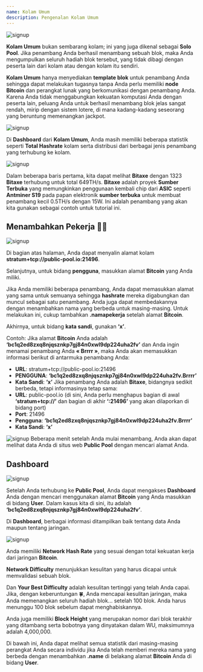 ```yaml
---
name: Kolam Umum
description: Pengenalan Kolam Umum
---
```


![signup](assets/cover.webp)

**Kolam Umum** bukan sembarang kolam; ini yang juga dikenal sebagai **Solo Pool**. Jika penambang Anda berhasil menambang sebuah blok, maka Anda mengumpulkan seluruh hadiah blok tersebut, yang tidak dibagi dengan peserta lain dari kolam atau dengan kolam itu sendiri.

**Kolam Umum** hanya menyediakan **template blok** untuk penambang Anda sehingga dapat melakukan tugasnya tanpa Anda perlu memiliki **node Bitcoin** dan perangkat lunak yang berkomunikasi dengan penambang Anda. Karena Anda tidak menggabungkan kekuatan komputasi Anda dengan peserta lain, peluang Anda untuk berhasil menambang blok jelas sangat rendah, mirip dengan sistem lotere, di mana kadang-kadang seseorang yang beruntung memenangkan jackpot.

![signup](assets/1.webp)

Di **Dashboard** dari **Kolam Umum**, Anda masih memiliki beberapa statistik seperti **Total Hashrate** kolam serta distribusi dari berbagai jenis penambang yang terhubung ke kolam.

![signup](assets/2.webp)

Dalam beberapa baris pertama, kita dapat melihat **Bitaxe** dengan 1323 **Bitaxe** terhubung untuk total 649TH/s. **Bitaxe** adalah proyek **Sumber Terbuka** yang memungkinkan penggunaan kembali chip dari **ASIC** seperti **Antminer S19** pada papan elektronik **sumber terbuka** untuk membuat penambang kecil 0.5TH/s dengan 15W. Ini adalah penambang yang akan kita gunakan sebagai contoh untuk tutorial ini.

## Menambahkan **Pekerja** 👷‍♂️

![signup](assets/cover.webp)

Di bagian atas halaman, Anda dapat menyalin alamat kolam **stratum+tcp://public-pool.io:21496**.

Selanjutnya, untuk bidang **pengguna**, masukkan alamat **Bitcoin** yang Anda miliki.

Jika Anda memiliki beberapa penambang, Anda dapat memasukkan alamat yang sama untuk semuanya sehingga **hashrate** mereka digabungkan dan muncul sebagai satu penambang. Anda juga dapat membedakannya dengan menambahkan nama yang berbeda untuk masing-masing. Untuk melakukan ini, cukup tambahkan **.namapekerja** setelah alamat **Bitcoin**.

Akhirnya, untuk bidang **kata sandi**, gunakan **‘x’**.

Contoh: Jika alamat **Bitcoin** Anda adalah **‘bc1q2ed8zxq8njqsznkp7gj84n0xwl9dp224uha2fv’** dan Anda ingin menamai penambang Anda **« Brrrr »**, maka Anda akan memasukkan informasi berikut di antarmuka penambang Anda:

- **URL**: stratum+tcp://public-pool.io:21496
- **PENGGUNA**: **‘bc1q2ed8zxq8njqsznkp7gj84n0xwl9dp224uha2fv.Brrrr’**
- **Kata Sandi**: **‘x’**
Jika penambang Anda adalah **Bitaxe**, bidangnya sedikit berbeda, tetapi informasinya tetap sama:
- **URL**: public-pool.io (di sini, Anda perlu menghapus bagian di awal **‘stratum+tcp://’** dan bagian di akhir **‘:21496’** yang akan dilaporkan di bidang port)
- **Port**: 21496
- **Pengguna**: **‘bc1q2ed8zxq8njqsznkp7gj84n0xwl9dp224uha2fv.Brrrr’**
- **Kata Sandi**: **‘x’**

![signup](assets/3.webp)
Beberapa menit setelah Anda mulai menambang, Anda akan dapat melihat data Anda di situs web **Public Pool** dengan mencari alamat Anda.

## Dashboard

![signup](assets/4.webp)

Setelah Anda terhubung ke **Public Pool**, Anda dapat mengakses **Dashboard** Anda dengan mencari menggunakan alamat **Bitcoin** yang Anda masukkan di bidang **User**. Dalam kasus kita di sini, itu adalah **‘bc1q2ed8zxq8njqsznkp7gj84n0xwl9dp224uha2fv’**.

Di **Dashboard**, berbagai informasi ditampilkan baik tentang data Anda maupun tentang jaringan.

![signup](assets/5.webp)

Anda memiliki **Network Hash Rate** yang sesuai dengan total kekuatan kerja dari jaringan **Bitcoin**.

**Network Difficulty** menunjukkan kesulitan yang harus dicapai untuk memvalidasi sebuah blok.

Dan **Your Best Difficulty** adalah kesulitan tertinggi yang telah Anda capai. Jika, dengan keberuntungan 🍀, Anda mencapai kesulitan jaringan, maka Anda memenangkan seluruh hadiah blok... setelah 100 blok. Anda harus menunggu 100 blok sebelum dapat menghabiskannya.

Anda juga memiliki **Block Height** yang merupakan nomor dari blok terakhir yang ditambang serta bobotnya yang dinyatakan dalam WU, maksimumnya adalah 4,000,000.

Di bawah ini, Anda dapat melihat semua statistik dari masing-masing perangkat Anda secara individu jika Anda telah memberi mereka nama yang berbeda dengan menambahkan **.name** di belakang alamat **Bitcoin** Anda di bidang **User**.
